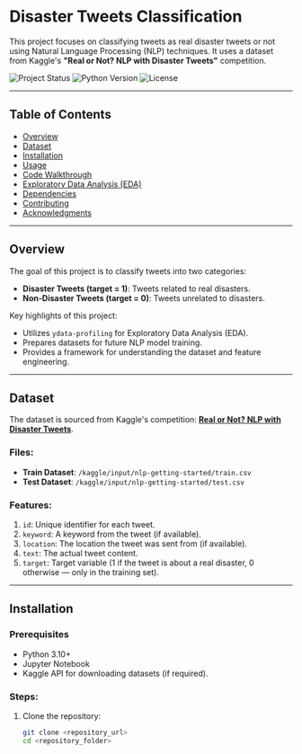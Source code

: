 # Disaster Tweets Classification

This project focuses on classifying tweets as real disaster tweets or not using Natural Language Processing (NLP) techniques. It uses a dataset from Kaggle's **"Real or Not? NLP with Disaster Tweets"** competition.

![Project Status](https://img.shields.io/badge/Status-In%20Progress-yellow.svg)
![Python Version](https://img.shields.io/badge/Python-3.10%2B-blue.svg)
![License](https://img.shields.io/badge/License-MIT-green.svg)

---

## Table of Contents

- [Overview](#overview)
- [Dataset](#dataset)
- [Installation](#installation)
- [Usage](#usage)
- [Code Walkthrough](#code-walkthrough)
- [Exploratory Data Analysis (EDA)](#exploratory-data-analysis-eda)
- [Dependencies](#dependencies)
- [Contributing](#contributing)
- [Acknowledgments](#acknowledgments)

---

## Overview

The goal of this project is to classify tweets into two categories:
- **Disaster Tweets (target = 1)**: Tweets related to real disasters.
- **Non-Disaster Tweets (target = 0)**: Tweets unrelated to disasters.

Key highlights of this project:
- Utilizes `ydata-profiling` for Exploratory Data Analysis (EDA).
- Prepares datasets for future NLP model training.
- Provides a framework for understanding the dataset and feature engineering.

---

## Dataset

The dataset is sourced from Kaggle's competition: **[Real or Not? NLP with Disaster Tweets](https://www.kaggle.com/competitions/nlp-getting-started)**.

### Files:
- **Train Dataset**: `/kaggle/input/nlp-getting-started/train.csv`
- **Test Dataset**: `/kaggle/input/nlp-getting-started/test.csv`

### Features:
1. `id`: Unique identifier for each tweet.
2. `keyword`: A keyword from the tweet (if available).
3. `location`: The location the tweet was sent from (if available).
4. `text`: The actual tweet content.
5. `target`: Target variable (1 if the tweet is about a real disaster, 0 otherwise — only in the training set).

---

## Installation

### Prerequisites

- Python 3.10+
- Jupyter Notebook
- Kaggle API for downloading datasets (if required).

### Steps:

1. Clone the repository:
   ```bash
   git clone <repository_url>
   cd <repository_folder>

